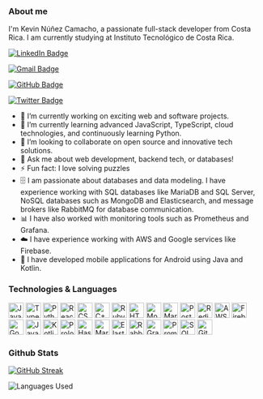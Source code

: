 ### About me

I'm Kevin Núñez Camacho, a passionate full-stack developer from Costa Rica. I am currently studying at Instituto Tecnológico de Costa Rica.

[![LinkedIn Badge](https://img.shields.io/badge/LinkedIn-Kevin%20N%C3%BA%C3%B1ez%20Camacho-blue?style=flat-square&logo=linkedin)](https://www.linkedin.com/in/kevin-n%C3%BA%C3%B1ez-camacho-bb3b3431b/)

[![Gmail Badge](https://img.shields.io/badge/Gmail-kevinnc0506@gmail.com-red?style=flat-square&logo=gmail)](mailto:kevinnc0506@gmail.com)

[![GitHub Badge](https://img.shields.io/badge/GitHub-KevinOrl-black?style=flat-square&logo=github)](https://github.com/KevinOrl)

[![Twitter Badge](https://img.shields.io/badge/Twitter-@KevinNe17851535-1da1f2?style=flat-square&logo=twitter)](https://x.com/KevinNe17851535)

- 🔭 I’m currently working on exciting web and software projects.
- 🌱 I’m currently learning advanced JavaScript, TypeScript, cloud technologies, and continuously learning Python.
- 👯 I’m looking to collaborate on open source and innovative tech solutions.
- 💬 Ask me about web development, backend tech, or databases!
- ⚡ Fun fact: I love solving puzzles
- 🗄️ I am passionate about databases and data modeling. I have experience working with SQL databases like MariaDB and SQL Server, NoSQL databases such as MongoDB and Elasticsearch, and message brokers like RabbitMQ for database communication.
- 📊 I have also worked with monitoring tools such as Prometheus and Grafana.
- ☁️ I have experience working with AWS and Google services like Firebase.
- 📱 I have developed mobile applications for Android using Java and Kotlin.

### Technologies & Languages

<p>
  <img src="https://cdn.jsdelivr.net/gh/devicons/devicon/icons/javascript/javascript-original.svg" width="30" height="30" alt="JavaScript"/>
  <img src="https://cdn.jsdelivr.net/gh/devicons/devicon/icons/typescript/typescript-original.svg" width="30" height="30" alt="TypeScript"/>
  <img src="https://cdn.jsdelivr.net/gh/devicons/devicon/icons/python/python-original.svg" width="30" height="30" alt="Python"/>
  <img src="https://cdn.jsdelivr.net/gh/devicons/devicon/icons/react/react-original.svg" width="30" height="30" alt="React"/>
  <img src="https://cdn.jsdelivr.net/gh/devicons/devicon/icons/css3/css3-original.svg" width="30" height="30" alt="CSS3"/>
  <img src="https://cdn.jsdelivr.net/gh/devicons/devicon/icons/cplusplus/cplusplus-original.svg" width="30" height="30" alt="C++"/>
  <img src="https://cdn.jsdelivr.net/gh/devicons/devicon/icons/ruby/ruby-original.svg" width="30" height="30" alt="Ruby"/>
  <img src="https://cdn.jsdelivr.net/gh/devicons/devicon/icons/html5/html5-original.svg" width="30" height="30" alt="HTML5"/>
  <img src="https://cdn.jsdelivr.net/gh/devicons/devicon/icons/mongodb/mongodb-original.svg" width="30" height="30" alt="MongoDB"/>
  <img src="https://cdn.jsdelivr.net/gh/devicons/devicon/icons/mysql/mysql-original.svg" width="30" height="30" alt="MariaDB/MySQL"/>
  <img src="https://cdn.jsdelivr.net/gh/devicons/devicon/icons/postgresql/postgresql-original.svg" width="30" height="30" alt="PostgreSQL"/>
  <img src="https://cdn.jsdelivr.net/gh/devicons/devicon/icons/redis/redis-original.svg" width="30" height="30" alt="Redis"/>
  <img src="https://cdn.jsdelivr.net/npm/simple-icons@v9/icons/amazonaws.svg" width="30" height="30" alt="AWS"/>
  <img src="https://cdn.jsdelivr.net/gh/devicons/devicon/icons/firebase/firebase-plain.svg" width="30" height="30" alt="Firebase"/>
  <img src="https://cdn.jsdelivr.net/gh/devicons/devicon/icons/googlecloud/googlecloud-original.svg" width="30" height="30" alt="Google Cloud"/>
  <img src="https://cdn.jsdelivr.net/gh/devicons/devicon/icons/java/java-original.svg" width="30" height="30" alt="Java"/>
  <img src="https://cdn.jsdelivr.net/gh/devicons/devicon/icons/kotlin/kotlin-original.svg" width="30" height="30" alt="Kotlin"/>
  <img src="https://cdn.jsdelivr.net/gh/devicons/devicon/icons/prolog/prolog-original.svg" width="30" height="30" alt="Prolog"/>
  <img src="https://cdn.jsdelivr.net/gh/devicons/devicon/icons/haskell/haskell-original.svg" width="30" height="30" alt="Haskell"/>
  <img src="https://cdn.jsdelivr.net/gh/devicons/devicon/icons/markdown/markdown-original.svg" width="30" height="30" alt="Markdown"/>
  <img src="https://cdn.jsdelivr.net/gh/devicons/devicon/icons/elasticsearch/elasticsearch-original.svg" width="30" height="30" alt="Elasticsearch"/>
  <img src="https://cdn.jsdelivr.net/gh/devicons/devicon/icons/rabbitmq/rabbitmq-original.svg" width="30" height="30" alt="RabbitMQ"/>
  <img src="https://cdn.jsdelivr.net/gh/devicons/devicon/icons/grafana/grafana-original.svg" width="30" height="30" alt="Grafana"/>
  <img src="https://cdn.jsdelivr.net/gh/devicons/devicon/icons/prometheus/prometheus-original.svg" width="30" height="30" alt="Prometheus"/>
  <img src="https://cdn.jsdelivr.net/gh/devicons/devicon/icons/microsoftsqlserver/microsoftsqlserver-original.svg" width="30" height="30" alt="SQL Server"/>
  <img src="https://cdn.jsdelivr.net/gh/devicons/devicon/icons/github/github-original.svg" width="30" height="30" alt="GitHub"/>
</p>

### Github Stats

[![GitHub Streak](https://github-readme-streak-stats.herokuapp.com?user=KevinOrl&theme=radical&hide_border=true&border_radius=8&date_format=M%20j%5B%2C%20Y%5D&mode=weekly)](https://git.io/streak-stats)

![Languages Used](https://github-readme-stats.vercel.app/api/top-langs/?username=KevinOrl&layout=compact)